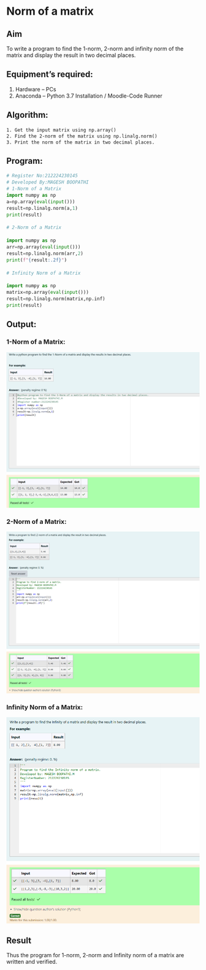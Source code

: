 # Norm of a matrix
## Aim
To write a program to find the 1-norm, 2-norm and infinity norm of the matrix and display the result in two decimal places.
## Equipment’s required:
1.	Hardware – PCs
2.	Anaconda – Python 3.7 Installation / Moodle-Code Runner
## Algorithm:
	1. Get the input matrix using np.array()   
    2. Find the 2-norm of the matrix using np.linalg.norm()
	3. Print the norm of the matrix in two decimal places.
## Program:
```Python
# Register No:212224230145
# Developed By:MAGESH BOOPATHI
# 1-Norm of a Matrix
import numpy as np
a=np.array(eval(input()))
result=np.linalg.norm(a,1)
print(result)

# 2-Norm of a Matrix

import numpy as np 
arr=np.array(eval(input()))
result=np.linalg.norm(arr,2)
print(f"{result:.2f}")

# Infinity Norm of a Matrix

import numpy as np
matrix=np.array(eval(input()))
result=np.linalg.norm(matrix,np.inf)
print(result)

```
## Output:
### 1-Norm of a Matrix:

![](<Screenshot 2025-05-07 133034.png>)

### 2-Norm of a Matrix:

![](<Screenshot 2025-05-07 134906.png>)

### Infinity Norm of a Matrix:

![](<Screenshot 2025-05-07 133623.png>)

## Result
Thus the program for 1-norm, 2-norm and Infinity norm of a matrix are written and verified.
